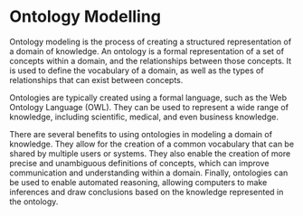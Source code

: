 # Ontology Modelling

Ontology modeling is the process of creating a structured representation of a domain of knowledge. An ontology is a formal representation of a set of concepts within a domain, and the relationships between those concepts. It is used to define the vocabulary of a domain, as well as the types of relationships that can exist between concepts.

Ontologies are typically created using a formal language, such as the Web Ontology Language (OWL). They can be used to represent a wide range of knowledge, including scientific, medical, and even business knowledge.

There are several benefits to using ontologies in modeling a domain of knowledge. They allow for the creation of a common vocabulary that can be shared by multiple users or systems. They also enable the creation of more precise and unambiguous definitions of concepts, which can improve communication and understanding within a domain. Finally, ontologies can be used to enable automated reasoning, allowing computers to make inferences and draw conclusions based on the knowledge represented in the ontology.

